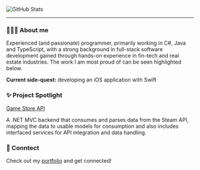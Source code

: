 ![GitHub Stats](https://github-readme-stats.vercel.app/api?username=chadrakdev&count_private=true&show_icons=true&theme=onedark&custom_title=Chadrak's&nbsp;GitHub&nbsp;Profile&bg_color=0d1117&icon_color=61DAFB&text_color=ffffff&title_color=ffffff)
<!--
Deploy personal Vercel instance to host stats (eventually) to avoid spontaneous downtime
https://github.com/anuraghazra/github-readme-stats#deploy-on-your-own-vercel-instance
-->
<hr />

### 👨🏾‍💻 About me
Experienced (and passionate) programmer, primarily working in C#, Java and TypeScript, with a strong background in full-stack software development gained through hands-on experience in fin-tech and real estate industries. The work I am most proud of can be seen highlighted below.

<b>Current side-quest:</b> developing an iOS application with Swift

### ✨ Project Spotlight
[Game Store API](https://github.com/chadrakh/game-store-api)

A .NET MVC backend that consumes and parses data from the Steam API, mapping the data to usable models for consumption and also includes interfaced services for API integration and data handling.

### 👋 Conntect

Check out my [portfolio](https://chadrak.dev) and get connected!
